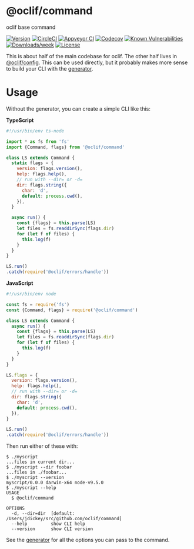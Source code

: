 @oclif/command
===============

oclif base command

[![Version](https://img.shields.io/npm/v/@oclif/command.svg)](https://npmjs.org/package/@oclif/command)
[![CircleCI](https://circleci.com/gh/oclif/command/tree/master.svg?style=shield)](https://circleci.com/gh/oclif/command/tree/master)
[![Appveyor CI](https://ci.appveyor.com/api/projects/status/github/oclif/command?branch=master&svg=true)](https://ci.appveyor.com/project/heroku/command/branch/master)
[![Codecov](https://codecov.io/gh/oclif/command/branch/master/graph/badge.svg)](https://codecov.io/gh/oclif/command)
[![Known Vulnerabilities](https://snyk.io/test/npm/@oclif/command/badge.svg)](https://snyk.io/test/npm/@oclif/command)
[![Downloads/week](https://img.shields.io/npm/dw/@oclif/command.svg)](https://npmjs.org/package/@oclif/command)
[![License](https://img.shields.io/npm/l/@oclif/command.svg)](https://github.com/oclif/command/blob/master/package.json)

This is about half of the main codebase for oclif. The other half lives in [@oclif/config](https://github.com/oclif/config). This can be used directly, but it probably makes more sense to build your CLI with the [generator](https://github.com/oclif/oclif).

Usage
=====

Without the generator, you can create a simple CLI like this:

**TypeScript**
```js
#!/usr/bin/env ts-node

import * as fs from 'fs'
import {Command, flags} from '@oclif/command'

class LS extends Command {
  static flags = {
    version: flags.version(),
    help: flags.help(),
    // run with --dir= or -d=
    dir: flags.string({
      char: 'd',
      default: process.cwd(),
    }),
  }

  async run() {
    const {flags} = this.parse(LS)
    let files = fs.readdirSync(flags.dir)
    for (let f of files) {
      this.log(f)
    }
  }
}

LS.run()
.catch(require('@oclif/errors/handle'))
```

**JavaScript**
```js
#!/usr/bin/env node

const fs = require('fs')
const {Command, flags} = require('@oclif/command')

class LS extends Command {
  async run() {
    const {flags} = this.parse(LS)
    let files = fs.readdirSync(flags.dir)
    for (let f of files) {
      this.log(f)
    }
  }
}

LS.flags = {
  version: flags.version(),
  help: flags.help(),
  // run with --dir= or -d=
  dir: flags.string({
    char: 'd',
    default: process.cwd(),
  }),
}

LS.run()
.catch(require('@oclif/errors/handle'))
```

Then run either of these with:

```sh-session
$ ./myscript
...files in current dir...
$ ./myscript --dir foobar
...files in ./foobar...
$ ./myscript --version
myscript/0.0.0 darwin-x64 node-v9.5.0
$ ./myscript --help
USAGE
  $ @oclif/command

OPTIONS
  -d, --dir=dir  [default: /Users/jdickey/src/github.com/oclif/command]
  --help         show CLI help
  --version      show CLI version
```

See the [generator](https://github.com/oclif/oclif) for all the options you can pass to the command.
